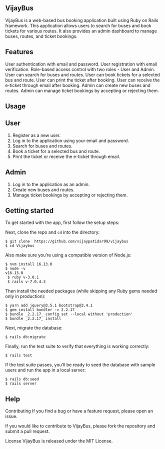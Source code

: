 
## VijayBus
VijayBus is a web-based bus booking application built using Ruby on Rails framework. This application allows users to search for buses and book tickets for various routes. It also provides an admin dashboard to manage buses, routes, and ticket bookings.

## Features
User authentication with email and password.
User registration with email verification.
Role-based access control with two roles - User and Admin.
User can search for buses and routes.
User can book tickets for a selected bus and route.
User can print the ticket after booking.
User can receive the e-ticket through email after booking.
Admin can create new buses and routes.
Admin can manage ticket bookings by accepting or rejecting them.

## Usage

## User
1. Register as a new user.
2. Log in to the application using your email and password.
3. Search for buses and routes.
4. Book a ticket for a selected bus and route.
5. Print the ticket or receive the e-ticket through email.

## Admin
1. Log in to the application as an admin.
2. Create new buses and routes.
3. Manage ticket bookings by accepting or rejecting them.


## Getting started

To get started with the app, first follow the setup steps:

Next, clone the repo and `cd` into the directory:

```
$ git clone  https://github.com/vijaypatidar99/vijaybus 
$ cd Vijaybus
```

Also make sure you’re using a compatible version of Node.js:

```
$ nvm install 16.13.0
$ node -v
v16.13.0
 $ ruby v-3.0.1
 $ rails v-7.0.4.3
```

Then install the needed packages (while skipping any Ruby gems needed only in production):

```
$ yarn add jquery@3.5.1 bootstrap@3.4.1
$ gem install bundler -v 2.2.17
$ bundle _2.2.17_ config set --local without 'production'
$ bundle _2.2.17_ install
```

Next, migrate the database:

```
$ rails db:migrate
```

Finally, run the test suite to verify that everything is working correctly:

```
$ rails test
```

If the test suite passes, you’ll be ready to seed the database with sample users and run the app in a local server:

```
$ rails db:seed
$ rails server
```



## Help

Contributing If you find a bug or have a feature request, please open an issue.

If you would like to contribute to VijayBus, please fork the repository and submit a pull request.

License VijayBus is released under the MIT License.
